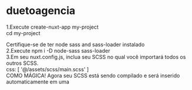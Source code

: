 # duetoagencia

1.Execute create-nuxt-app my-project<br>
cd my-project

Certifique-se de ter node sass and sass-loader instalado
<br>
2.Execute npm i -D node-sass sass-loader
<br>
3.Em seu nuxt.config.js, inclua seu SCSS no qual você importará todos os outros SCSS.<br>
  css: [ 
      '@/assets/scss/main.scss'
  ]<br>
COMO MÁGICA! Agora seu SCSS está sendo compilado e será inserido automaticamente em uma <style>tag em sua cabeça. 
Para mais informações, confira os documentos do Nuxt.js em CSS.
